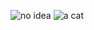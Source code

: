 ![no idea](https://user-images.githubusercontent.com/74038190/213910845-af37a709-8995-40d6-be59-724526e3c3d7.gif)
![a cat](https://user-images.githubusercontent.com/74038190/212741999-016fddbd-617a-4448-8042-0ecf907aea25.gif)